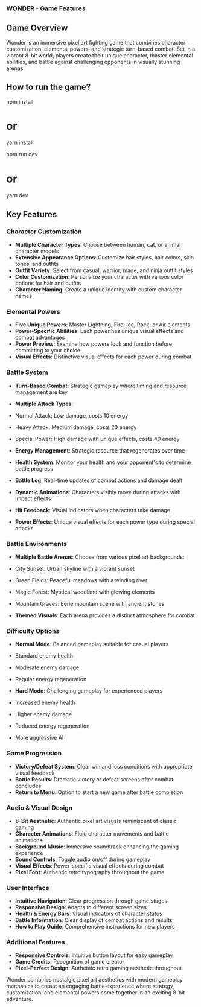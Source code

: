 ### WONDER - Game Features

## Game Overview

Wonder is an immersive pixel art fighting game that combines character customization, elemental powers, and strategic turn-based combat. Set in a vibrant 8-bit world, players create their unique character, master elemental abilities, and battle against challenging opponents in visually stunning arenas.

## How to run the game?
npm install
# or
yarn install

npm run dev
# or
yarn dev

## Key Features

### Character Customization

- **Multiple Character Types**: Choose between human, cat, or animal character models
- **Extensive Appearance Options**: Customize hair styles, hair colors, skin tones, and outfits
- **Outfit Variety**: Select from casual, warrior, mage, and ninja outfit styles
- **Color Customization**: Personalize your character with various color options for hair and outfits
- **Character Naming**: Create a unique identity with custom character names


### Elemental Powers

- **Five Unique Powers**: Master Lightning, Fire, Ice, Rock, or Air elements
- **Power-Specific Abilities**: Each power has unique visual effects and combat advantages
- **Power Preview**: Examine how powers look and function before committing to your choice
- **Visual Effects**: Distinctive visual effects for each power during combat


### Battle System

- **Turn-Based Combat**: Strategic gameplay where timing and resource management are key
- **Multiple Attack Types**:

- Normal Attack: Low damage, costs 10 energy
- Heavy Attack: Medium damage, costs 20 energy
- Special Power: High damage with unique effects, costs 40 energy



- **Energy Management**: Strategic resource that regenerates over time
- **Health System**: Monitor your health and your opponent's to determine battle progress
- **Battle Log**: Real-time updates of combat actions and damage dealt
- **Dynamic Animations**: Characters visibly move during attacks with impact effects
- **Hit Feedback**: Visual indicators when characters take damage
- **Power Effects**: Unique visual effects for each power type during special attacks


### Battle Environments

- **Multiple Battle Arenas**: Choose from various pixel art backgrounds:

- City Sunset: Urban skyline with a vibrant sunset
- Green Fields: Peaceful meadows with a winding river
- Magic Forest: Mystical woodland with glowing elements
- Mountain Graves: Eerie mountain scene with ancient stones



- **Themed Visuals**: Each arena provides a distinct atmosphere for combat


### Difficulty Options

- **Normal Mode**: Balanced gameplay suitable for casual players

- Standard enemy health
- Moderate enemy damage
- Regular energy regeneration



- **Hard Mode**: Challenging gameplay for experienced players

- Increased enemy health
- Higher enemy damage
- Reduced energy regeneration
- More aggressive AI





### Game Progression

- **Victory/Defeat System**: Clear win and loss conditions with appropriate visual feedback
- **Battle Results**: Dramatic victory or defeat screens after combat concludes
- **Return to Menu**: Option to start a new game after battle completion


### Audio & Visual Design

- **8-Bit Aesthetic**: Authentic pixel art visuals reminiscent of classic gaming
- **Character Animations**: Fluid character movements and battle animations
- **Background Music**: Immersive soundtrack enhancing the gaming experience
- **Sound Controls**: Toggle audio on/off during gameplay
- **Visual Effects**: Power-specific visual effects during combat
- **Pixel Font**: Authentic retro typography throughout the game


### User Interface

- **Intuitive Navigation**: Clear progression through game stages
- **Responsive Design**: Adapts to different screen sizes
- **Health & Energy Bars**: Visual indicators of character status
- **Battle Information**: Clear display of combat actions and results
- **How to Play Guide**: Comprehensive instructions for new players


### Additional Features

- **Responsive Controls**: Intuitive button layout for easy gameplay
- **Game Credits**: Recognition of game creator
- **Pixel-Perfect Design**: Authentic retro gaming aesthetic throughout


Wonder combines nostalgic pixel art aesthetics with modern gameplay mechanics to create an engaging battle experience where strategy, customization, and elemental powers come together in an exciting 8-bit adventure.
